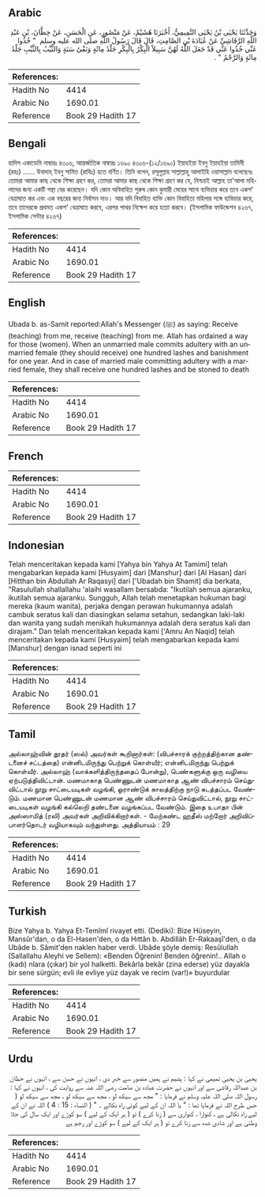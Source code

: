 ## Arabic


<div dir="rtl" lang="ar" style={{fontSize:'larger',backgroundColor:'#f8f9fa',padding:20}}>
وَحَدَّثَنَا يَحْيَى بْنُ يَحْيَى التَّمِيمِيُّ، أَخْبَرَنَا هُشَيْمٌ، عَنْ مَنْصُورٍ، عَنِ الْحَسَنِ، عَنْ حِطَّانَ، بْنِ عَبْدِ اللَّهِ الرَّقَاشِيِّ عَنْ عُبَادَةَ بْنِ الصَّامِتِ، قَالَ قَالَ رَسُولُ اللَّهِ صلى الله عليه وسلم ‏ "‏ خُذُوا عَنِّي خُذُوا عَنِّي قَدْ جَعَلَ اللَّهُ لَهُنَّ سَبِيلاً الْبِكْرُ بِالْبِكْرِ جَلْدُ مِائَةٍ وَنَفْىُ سَنَةٍ وَالثَّيِّبُ بِالثَّيِّبِ جَلْدُ مِائَةٍ وَالرَّجْمُ ‏"‏ ‏.‏
</div>
<div style={{backgroundColor:'#f8f9fa',padding:20, marginBottom: 10}}><table> <thead> <tr> <th>References:</th> <th></th> </tr> </thead> <tbody><tr><td>Hadith No</td><td>4414</td></tr><tr><td>Arabic No</td><td>1690.01</td></tr><tr><td>Reference</td><td>Book 29 Hadith 17</td></tr></tbody></table></div>

## Bengali


<div dir="ltr" lang="bn" style={{fontSize:'larger',backgroundColor:'#f8f9fa',padding:20}}>
হাদিস একাডেমি নাম্বারঃ ৪৩০৬, আন্তর্জাতিক নাম্বারঃ ১৬৯০ ৪৩০৬-(১২/১৬৯০) ইয়াহইয়া ইবনু ইয়াহইয়া তামিমী (রহঃ) ...... উবাদাহ্ ইবনু সামিত (রাযিঃ) হতে বর্ণিত। তিনি বলেন, রসূলুল্লাহ সাল্লাল্লাহু আলাইহি ওয়াসাল্লাম বলেছেনঃ তোমরা আমার কাছ থেকে শিক্ষা গ্রহণ কর, তোমরা আমার কাছ থেকে শিক্ষা গ্রহণ কর যে, নিশ্চয়ই আল্লাহ তা'আলা মহিলাদের জন্য একটি পন্থা বের করেছেন। যদি কোন অবিবাহিত পুরুষ কোন কুমারী মেয়ের সাথে ব্যভিচার করে তবে একশ' বেত্ৰাঘাত কর এবং এক বছরের জন্য নির্বাসন দাও। আর যদি বিবাহিত ব্যক্তি কোন বিবাহিতা মহিলার সঙ্গে ব্যভিচার করে, তবে তাদেরকে প্রথমত একশ' বেত্ৰাঘাত করবে, এরপর পাথর নিক্ষেপ করে হত্যা করবে। (ইসলামিক ফাউন্ডেশন ৪২৬৭, ইসলামিক সেন্টার ৪২৬৭)
</div>
<div style={{backgroundColor:'#f8f9fa',padding:20, marginBottom: 10}}><table> <thead> <tr> <th>References:</th> <th></th> </tr> </thead> <tbody><tr><td>Hadith No</td><td>4414</td></tr><tr><td>Arabic No</td><td>1690.01</td></tr><tr><td>Reference</td><td>Book 29 Hadith 17</td></tr></tbody></table></div>

## English


<div dir="ltr" lang="en" style={{fontSize:'larger',backgroundColor:'#f8f9fa',padding:20}}>
Ubada b. as-Samit reported:Allah's Messenger (ﷺ) as saying: Receive (teaching) from me, receive (teaching) from me. Allah has ordained a way for those (women). When an unmarried male commits adultery with an unmarried female (they should receive) one hundred lashes and banishment for one year. And in case of married male committing adultery with a married female, they shall receive one hundred lashes and be stoned to death
</div>
<div style={{backgroundColor:'#f8f9fa',padding:20, marginBottom: 10}}><table> <thead> <tr> <th>References:</th> <th></th> </tr> </thead> <tbody><tr><td>Hadith No</td><td>4414</td></tr><tr><td>Arabic No</td><td>1690.01</td></tr><tr><td>Reference</td><td>Book 29 Hadith 17</td></tr></tbody></table></div>

## French


<div dir="ltr" lang="fr" style={{fontSize:'larger',backgroundColor:'#f8f9fa',padding:20}}>

</div>
<div style={{backgroundColor:'#f8f9fa',padding:20, marginBottom: 10}}><table> <thead> <tr> <th>References:</th> <th></th> </tr> </thead> <tbody><tr><td>Hadith No</td><td>4414</td></tr><tr><td>Arabic No</td><td>1690.01</td></tr><tr><td>Reference</td><td>Book 29 Hadith 17</td></tr></tbody></table></div>

## Indonesian


<div dir="ltr" lang="id" style={{fontSize:'larger',backgroundColor:'#f8f9fa',padding:20}}>
Telah menceritakan kepada kami [Yahya bin Yahya At Tamimi] telah mengabarkan kepada kami [Husyaim] dari [Manshur] dari [Al Hasan] dari [Hitthan bin Abdullah Ar Raqasyi] dari ['Ubadah bin Shamit] dia berkata, "Rasulullah shallallahu 'alaihi wasallam bersabda: "Ikutilah semua ajaranku, ikutilah semua ajaranku. Sungguh, Allah telah menetapkan hukuman bagi mereka (kaum wanita), perjaka dengan perawan hukumannya adalah cambuk seratus kali dan diasingkan selama setahun, sedangkan laki-laki dan wanita yang sudah menikah hukumannya adalah dera seratus kali dan dirajam." Dan telah menceritakan kepada kami ['Amru An Naqid] telah menceritakan kepada kami [Husyaim] telah mengabarkan kepada kami [Manshur] dengan isnad seperti ini
</div>
<div style={{backgroundColor:'#f8f9fa',padding:20, marginBottom: 10}}><table> <thead> <tr> <th>References:</th> <th></th> </tr> </thead> <tbody><tr><td>Hadith No</td><td>4414</td></tr><tr><td>Arabic No</td><td>1690.01</td></tr><tr><td>Reference</td><td>Book 29 Hadith 17</td></tr></tbody></table></div>

## Tamil


<div dir="ltr" lang="ta" style={{fontSize:'larger',backgroundColor:'#f8f9fa',padding:20}}>
அல்லாஹ்வின் தூதர் (ஸல்) அவர்கள் கூறினார்கள்: (விபச்சாரக் குற்றத்திற்கான தண்டனைச் சட்டத்தை) என்னிடமிருந்து பெற்றுக் கொள்வீர்; என்னிடமிருந்து பெற்றுக் கொள்வீர். அல்லாஹ் (வாக்களித்திருந்ததைப் போன்று), பெண்களுக்கு ஒரு வழியை ஏற்படுத்திவிட்டான். மணமாகாத பெண்ணுடன் மணமாகாத ஆண் விபச்சாரம் செய்துவிட்டால் நூறு சாட்டையடிகள் வழங்கி, ஓராண்டுக் காலத்திற்கு நாடு கடத்தப்பட வேண்டும். மணமான பெண்ணுடன் மணமான ஆண் விபச்சாரம் செய்துவிட்டால், நூறு சாட்டையடிகள் வழங்கி கல்லெறி தண்டனை வழங்கப்பட வேண்டும். இதை உபாதா பின் அஸ்ஸாமித் (ரலி) அவர்கள் அறிவிக்கிறார்கள். - மேற்கண்ட ஹதீஸ் மற்றோர் அறிவிப்பாளர்தொடர் வழியாகவும் வந்துள்ளது. அத்தியாயம் : 29
</div>
<div style={{backgroundColor:'#f8f9fa',padding:20, marginBottom: 10}}><table> <thead> <tr> <th>References:</th> <th></th> </tr> </thead> <tbody><tr><td>Hadith No</td><td>4414</td></tr><tr><td>Arabic No</td><td>1690.01</td></tr><tr><td>Reference</td><td>Book 29 Hadith 17</td></tr></tbody></table></div>

## Turkish


<div dir="ltr" lang="tr" style={{fontSize:'larger',backgroundColor:'#f8f9fa',padding:20}}>
Bize Yahya b. Yahya Et-Temîmî rivayet etti. (Dediki): Bize Hüseyin, Mansûr'dan, o da El-Hasen'den, o da Hıttân b. Abdillâh Er-Rakaaşî'den, o da Ubâde b. Sâmit'den naklen haber verdi. Ubâde şöyle demiş: Resûlullah (Sallallahu Aleyhi ve Sellem): «Benden Öğrenin! Benden öğrenin!.. Allah o (kadı) nlara (çıkar) bir yol haIketti. Bekârla bekâr (zina ederse) yüz dayakla bir sene sürgün; evli ile evliye yüz dayak ve recim (var!)» buyurdular
</div>
<div style={{backgroundColor:'#f8f9fa',padding:20, marginBottom: 10}}><table> <thead> <tr> <th>References:</th> <th></th> </tr> </thead> <tbody><tr><td>Hadith No</td><td>4414</td></tr><tr><td>Arabic No</td><td>1690.01</td></tr><tr><td>Reference</td><td>Book 29 Hadith 17</td></tr></tbody></table></div>

## Urdu


<div dir="rtl" lang="ur" style={{fontSize:'larger',backgroundColor:'#f8f9fa',padding:20}}>
یحییٰ بن یحییٰ تمیمی نے کہا : ہشیم نے ہمیں منصور سے خبر دی ، انہوں نے حسن سے ، انہوں نے حطان بن عبداللہ رقاشی سے اور انہوں نے حضرت عبادہ بن صامت رضی اللہ عنہ سے روایت کی ، انہوں نے کہا : رسول اللہ صلی اللہ علیہ وسلم نے فرمایا : " مجھ سے سیکھ لو ، مجھ سے سیکھ لو ، مجھ سے سیکھ لو ( جس طرح اللہ نے فرمایا تھا : " یا اللہ ان کے لیے کوئی راہ نکالے ۔ " ( النساء : 15 : 4 ) اللہ نے ان کے لیے راہ نکالی ہے ، کنوارا ، کنواری سے ( زنا کرے ) تو ( ہر ایک کے لیے ) سو کوڑے اور ایک سال کی جلا وطنی ہے اور شادی شدہ سے زنا کرے تو ( ہر ایک کے لیے ) سو کوڑے اور رجم ہے
</div>
<div style={{backgroundColor:'#f8f9fa',padding:20, marginBottom: 10}}><table> <thead> <tr> <th>References:</th> <th></th> </tr> </thead> <tbody><tr><td>Hadith No</td><td>4414</td></tr><tr><td>Arabic No</td><td>1690.01</td></tr><tr><td>Reference</td><td>Book 29 Hadith 17</td></tr></tbody></table></div>